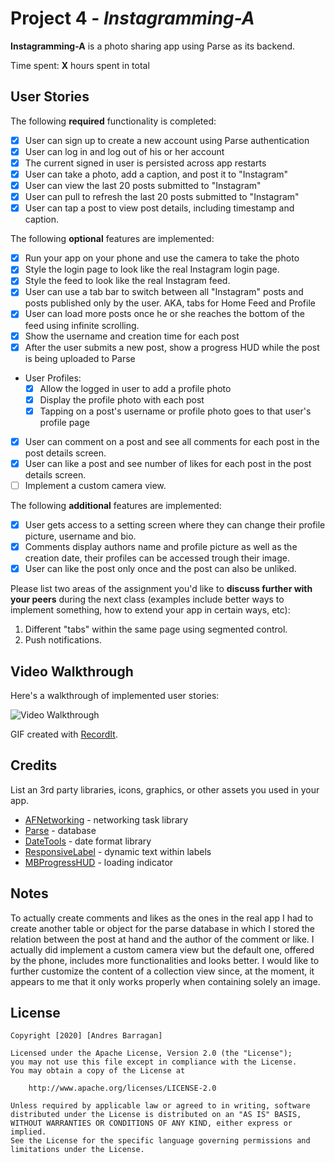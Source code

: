 # Project 4 - *Instagramming-A*

**Instagramming-A** is a photo sharing app using Parse as its backend.

Time spent: **X** hours spent in total

## User Stories

The following **required** functionality is completed:

- [x] User can sign up to create a new account using Parse authentication
- [x] User can log in and log out of his or her account
- [x] The current signed in user is persisted across app restarts
- [x] User can take a photo, add a caption, and post it to "Instagram"
- [x] User can view the last 20 posts submitted to "Instagram"
- [x] User can pull to refresh the last 20 posts submitted to "Instagram"
- [x] User can tap a post to view post details, including timestamp and caption.

The following **optional** features are implemented:

- [x] Run your app on your phone and use the camera to take the photo
- [x] Style the login page to look like the real Instagram login page.
- [x] Style the feed to look like the real Instagram feed.
- [x] User can use a tab bar to switch between all "Instagram" posts and posts published only by the user. AKA, tabs for Home Feed and Profile
- [x] User can load more posts once he or she reaches the bottom of the feed using infinite scrolling.
- [x] Show the username and creation time for each post
- [x] After the user submits a new post, show a progress HUD while the post is being uploaded to Parse
- User Profiles:
  - [x] Allow the logged in user to add a profile photo
  - [x] Display the profile photo with each post
  - [x] Tapping on a post's username or profile photo goes to that user's profile page
- [x] User can comment on a post and see all comments for each post in the post details screen.
- [x] User can like a post and see number of likes for each post in the post details screen.
- [ ] Implement a custom camera view.

The following **additional** features are implemented:

- [x] User gets access to a setting screen where they can change their profile picture, username and bio.
- [x] Comments display authors name and profile picture as well as the creation date, their profiles can be accessed trough their image.
- [x] User can like the post only once and the post can also be unliked. 

Please list two areas of the assignment you'd like to **discuss further with your peers** during the next class (examples include better ways to implement something, how to extend your app in certain ways, etc):

1. Different "tabs" within the same page using segmented control. 
2. Push notifications.

## Video Walkthrough

Here's a walkthrough of implemented user stories:

<img src='http://i.imgur.com/link/to/your/gif/file.gif' title='Video Walkthrough' width='' alt='Video Walkthrough' />

GIF created with [RecordIt](https://recordit.co/).

## Credits

List an 3rd party libraries, icons, graphics, or other assets you used in your app.

- [AFNetworking](https://github.com/AFNetworking/AFNetworking) - networking task library
- [Parse](http://parseplatform.org/Parse-SDK-iOS-OSX/api/) - database
- [DateTools](https://github.com/MatthewYork/DateTools) - date format library
- [ResponsiveLabel](hhttps://cocoapods.org/pods/ResponsiveLabel) - dynamic text within labels
- [MBProgressHUD](https://cocoapods.org/pods/MBProgressHUD) - loading indicator


## Notes

To actually create comments and likes as the ones in the real app I had to create another table or object for the parse database in which I stored the relation between the post at hand and the author of the comment or like. I actually did implement a custom camera view but the default one, offered by the phone, includes more functionalities and looks better. I would like to further customize the content of a collection view since, at the moment, it appears to me that it only works properly when containing solely an image. 

## License

    Copyright [2020] [Andres Barragan]

    Licensed under the Apache License, Version 2.0 (the "License");
    you may not use this file except in compliance with the License.
    You may obtain a copy of the License at

        http://www.apache.org/licenses/LICENSE-2.0

    Unless required by applicable law or agreed to in writing, software
    distributed under the License is distributed on an "AS IS" BASIS,
    WITHOUT WARRANTIES OR CONDITIONS OF ANY KIND, either express or implied.
    See the License for the specific language governing permissions and
    limitations under the License.
